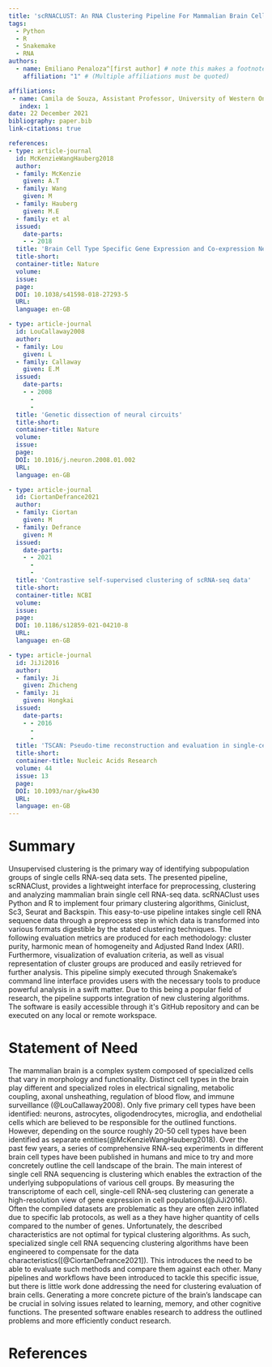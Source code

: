 ```yaml
---
title: 'scRNACLUST: An RNA Clustering Pipeline For Mammalian Brain Cells'
tags:
  - Python
  - R
  - Snakemake
  - RNA
authors:
  - name: Emiliano Penaloza^[first author] # note this makes a footnote saying 'co-first author'
    affiliation: "1" # (Multiple affiliations must be quoted)

affiliations:
 - name: Camila de Souza, Assistant Professor, University of Western Ontario
   index: 1
date: 22 December 2021
bibliography: paper.bib
link-citations: true

references:
- type: article-journal
  id: McKenzieWangHauberg2018
  author:
  - family: McKenzie
    given: A.T
  - family: Wang
    given: M
  - family: Hauberg
    given: M.E
  - family: et al
  issued:
    date-parts:
    - - 2018
  title: 'Brain Cell Type Specific Gene Expression and Co-expression Network Architectures'
  title-short: 
  container-title: Nature
  volume: 
  issue: 
  page: 
  DOI: 10.1038/s41598-018-27293-5
  URL: 
  language: en-GB

- type: article-journal
  id: LouCallaway2008
  author:
  - family: Lou
    given: L
  - family: Callaway
    given: E.M
  issued:
    date-parts:
    - - 2008
      - 
      - 
  title: 'Genetic dissection of neural circuits'
  title-short: 
  container-title: Nature
  volume: 
  issue: 
  page: 
  DOI: 10.1016/j.neuron.2008.01.002
  URL: 
  language: en-GB

- type: article-journal
  id: CiortanDefrance2021
  author:
  - family: Ciortan
    given: M
  - family: Defrance
    given: M
  issued:
    date-parts:
    - - 2021
      - 
      - 
  title: 'Contrastive self-supervised clustering of scRNA-seq data'
  title-short: 
  container-title: NCBI
  volume: 
  issue: 
  page: 
  DOI: 10.1186/s12859-021-04210-8
  URL: 
  language: en-GB

- type: article-journal
  id: JiJi2016
  author:
  - family: Ji
    given: Zhicheng
  - family: Ji
    given: Hongkai
  issued:
    date-parts:
    - - 2016
      - 
      - 
  title: 'TSCAN: Pseudo-time reconstruction and evaluation in single-cell RNA-seq analysis'
  title-short: 
  container-title: Nucleic Acids Research
  volume: 44
  issue: 13
  page: 
  DOI: 10.1093/nar/gkw430
  URL: 
  language: en-GB
---
```

# Summary 

Unsupervised clustering is the primary way of identifying subpopulation groups of single cells RNA-seq data sets. The presented pipeline, scRNAClust, provides a lightweight interface for preprocessing, clustering and analyzing mammalian brain single cell RNA-seq data. scRNAClust uses Python and R to implement four primary clustering algorithms, Giniclust, Sc3, Seurat and Backspin. This easy-to-use pipeline intakes single cell RNA sequence data through a preprocess step in which data is transformed into various formats digestible by the stated clustering techniques.  The following evaluation metrics are produced for each methodology: cluster purity, harmonic mean of homogeneity and Adjusted Rand Index (ARI). Furthermore, visualization of evaluation criteria, as well as visual representation of cluster groups are produced and easily retrieved for further analysis. This pipeline simply executed through Snakemake’s command line interface provides users with the necessary tools to produce powerful analysis in a swift matter.  Due to this being a popular field of research, the pipeline supports integration of new clustering algorithms. The software is easily accessible through it's GitHub repository and can be executed on any local or remote workspace. 
 


# Statement of Need 

The mammalian brain is a complex system composed of specialized cells that vary in morphology and functionality. Distinct cell types in the brain play different and specialized roles in electrical signaling, metabolic coupling, axonal unsheathing, regulation of blood flow, and immune surveillance (@LouCallaway2008). Only five primary cell types have been identified: neurons, astrocytes, oligodendrocytes, microglia, and endothelial cells which are believed to be responsible for the outlined functions. However, depending on the source roughly 20-50 cell types have been identified as separate entities(@McKenzieWangHauberg2018). Over the past few years, a series of comprehensive RNA-seq experiments in different brain cell types have been published in humans and mice to try and more concretely outline the cell landscape of the brain. The main interest of single cell RNA sequencing is clustering which enables the extraction of the underlying subpopulations of various cell groups. By measuring the transcriptome of each cell, single-cell RNA-seq clustering can generate a high-resolution view of gene expression in cell populations(@JiJi2016). Often the compiled datasets are problematic as they are often zero inflated due to specific lab protocols, as well as a they have higher quantity of cells compared to the number of genes. Unfortunately, the described characteristics are not optimal for typical clustering algorithms. As such, specialized single cell RNA sequencing clustering algorithms have been engineered to compensate for the data characteristics([@CiortanDefrance2021]). This introduces the need to be able to evaluate such methods and compare them against each other. Many pipelines and workflows have been introduced to tackle this specific issue, but there is little work done addressing the need for clustering evaluation of brain cells. Generating a more concrete picture of the brain’s landscape can be crucial in solving issues related to learning, memory, and other cognitive functions. The presented software enables research to address the outlined problems and more efficiently conduct research. 



# References

